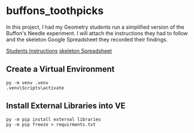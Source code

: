 # buffons_toothpicks
In this project, I had my Geometry students run a simplified version of the Buffon's Needle experiment.
I will attach the instructions they had to follow and the skeleton Google Spreadsheet they recorded their findings.

[Students Instructions](https://docs.google.com/document/d/1u5bY6uAqDca5qn2041foTRbbd32cP3d3Sqjed_VhrQ4/edit?usp=sharing)
[skeleton Spreadsheet](https://docs.google.com/spreadsheets/d/1lr1O2zr7ujXikG6ItsZW4FE45K3W9Uv_PQFkqRxGcbs/edit?usp=sharing)

## Create a Virtual Environment
```shell
py -m venv .venv
.venv\Scripts\activate
```

## Install External Libraries into VE
```shell
py -m pip install external libraries
py -m pip freeze > requirments.txt
```

